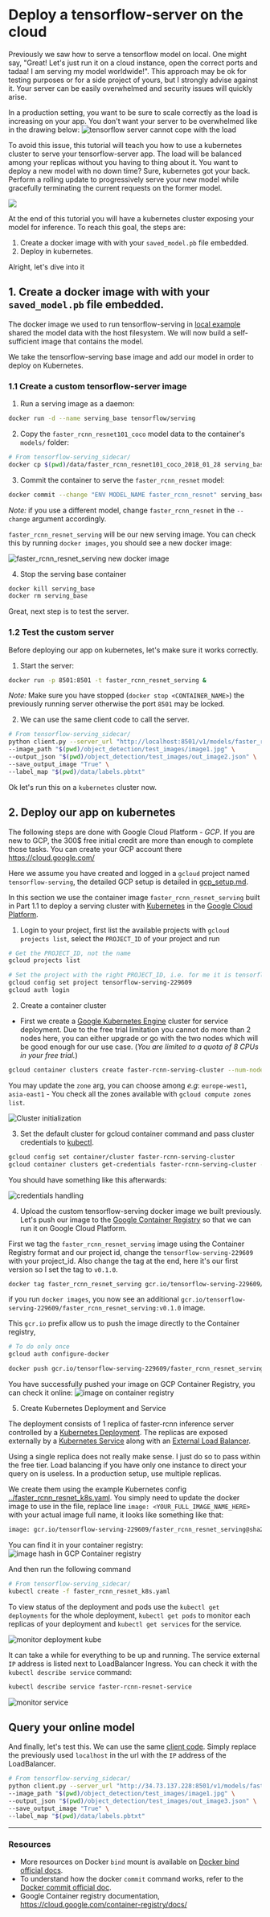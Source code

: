 # Deploy a tensorflow-server on the cloud

Previously we saw how to serve a tensorflow model on local. 
One might say, "Great! Let's just run it on a cloud instance, open the correct ports and tadaa! I am serving my model worldwide!".
This approach may be ok for testing purposes or for a side project of yours, but I strongly advise against it.
Your server can be easily overwhelmed and security issues will quickly arise. 

In a production setting, you want to be sure to scale correctly as the load is increasing on your app. You don't want 
your server to be overwhelmed like in the drawing below:
![tensorflow server cannot cope with the load](../assets/tf_server_no_balance.png)


To avoid this issue, this tutorial will teach you how to use a kubernetes cluster to serve your tensorflow-server app.
The load will be balanced among your replicas without you having to thing about it. 
You want to deploy a new model with no down time? Sure, kubernetes got your back. Perform a rolling update to progressively serve your new model
while gracefully terminating the current requests on the former model.

![](../assets/k8s_load_balance.png)


At the end of this tutorial you will have a kubernetes cluster exposing your model for inference.
To reach this goal, the steps are:
1. Create a docker image with with your `saved_model.pb` file embedded.
2. Deploy in kubernetes.

Alright, let's dive into it

## 1. Create a docker image with with your `saved_model.pb` file embedded.

The docker image we used to run tensorflow-serving in [local example](tf_server_local.md)
shared the model data with the host filesystem. We will now build a self-sufficient image that contains the model.
   
We take the tensorflow-serving base image and add our model in order to deploy on Kubernetes.

### 1.1 Create a custom tensorflow-server image

1. Run a serving image as a daemon:
```bash
docker run -d --name serving_base tensorflow/serving
```

2. Copy the `faster_rcnn_resnet101_coco` model data to the container's `models/` folder:
```bash
# From tensorflow-serving_sidecar/
docker cp $(pwd)/data/faster_rcnn_resnet101_coco_2018_01_28 serving_base:/models/faster_rcnn_resnet
```
3. Commit the container to serve the `faster_rcnn_resnet` model:
```bash
docker commit --change "ENV MODEL_NAME faster_rcnn_resnet" serving_base faster_rcnn_resnet_serving
```
_Note:_ if you use a different model, change `faster_rcnn_resnet` in the `--change` argument accordingly.

`faster_rcnn_resnet_serving` will be our new serving image.
You can check this by running `docker images`, you should see a new docker image:

![faster_rcnn_resnet_serving new docker image](../assets/docker_images_tf.png)


4. Stop the serving base container
```bash
docker kill serving_base
docker rm serving_base
```

Great, next step is to test the server.

### 1.2 Test the custom server

Before deploying our app on kubernetes, let's make sure it works correctly.

1. Start the server:
```bash
docker run -p 8501:8501 -t faster_rcnn_resnet_serving &
```
_Note:_ Make sure you have stopped (`docker stop <CONTAINER_NAME>`) the previously running server otherwise the port `8501` may be locked.

2. We can use the same client code to call the server.
```bash
# From tensorflow-serving_sidecar/
python client.py --server_url "http://localhost:8501/v1/models/faster_rcnn_resnet:predict" \
--image_path "$(pwd)/object_detection/test_images/image1.jpg" \
--output_json "$(pwd)/object_detection/test_images/out_image2.json" \
--save_output_image "True" \
--label_map "$(pwd)/data/labels.pbtxt"
``` 

Ok let's run this on a ``kubernetes`` cluster now.

## 2. Deploy our app on kubernetes

The following steps are done with Google Cloud Platform - _GCP_. If you are new to GCP, the 300$ free initial credit are more than enough to complete those tasks.
You can create your GCP account there https://cloud.google.com/

Here we assume you have created and logged in a `gcloud` project named `tensorflow-serving`, the detailed GCP setup is detailed in
[gcp_setup.md](gcp_setup.md).

In this section we use the container image `faster_rcnn_resnet_serving` built in Part 1.1 to deploy a serving cluster
with [Kubernetes](https://kubernetes.io/) in the [Google Cloud Platform](https://cloud.google.com/).
 

1. Login to your project, first list the available projects with `gcloud projects list`, select the `PROJECT_ID` of your 
project and run
```bash
# Get the PROJECT_ID, not the name
gcloud projects list 

# Set the project with the right PROJECT_ID, i.e. for me it is tensorflow-serving-229609
gcloud config set project tensorflow-serving-229609
gcloud auth login
```

2. Create a container cluster
 - First we create a [Google Kubernetes Engine](https://cloud.google.com/container-engine/) cluster for service deployment.
Due to the free trial limitation you cannot do more than 2 nodes here, you can either upgrade or go with the two nodes which will be
good enough for our use case. (_You are limited to a quota of 8 CPUs in your free trial._)
 ```bash
gcloud container clusters create faster-rcnn-serving-cluster --num-nodes 2 --zone 'us-east1'
```
You may update the `zone` arg, you can choose among _e.g_: `europe-west1`, `asia-east1` - You check all the zones available with `gcloud compute zones list`.

![Cluster initialization](../assets/cluster_creation.png)

3. Set the default cluster for gcloud container command and pass cluster credentials to [kubectl](https://kubernetes.io/docs/reference/kubectl/overview/).
```bash
gcloud config set container/cluster faster-rcnn-serving-cluster
gcloud container clusters get-credentials faster-rcnn-serving-cluster --zone 'us-east1'
```
You should have something like this afterwards:

![credentials handling](../assets/kube.png)


4. Upload the custom tensorflow-serving docker image we built previously.
Let's push our image to the [Google Container Registry](https://cloud.google.com/container-registry/docs/)
 so that we can run it on Google Cloud Platform.

First we tag the `faster_rcnn_resnet_serving` image using the Container Registry format and our project id, change
the `tensorflow-serving-229609` with your project_id. Also change the tag at the end, here it's our first version so I set the tag to `v0.1.0`.
````bash
docker tag faster_rcnn_resnet_serving gcr.io/tensorflow-serving-229609/faster_rcnn_resnet_serving:v0.1.0

````
if you run `docker images`, you now see an additional `gcr.io/tensorflow-serving-229609/faster_rcnn_resnet_serving:v0.1.0` image.

 
This `gcr.io` prefix allow us to push the image directly to the Container registry,
```bash
# To do only once
gcloud auth configure-docker

docker push gcr.io/tensorflow-serving-229609/faster_rcnn_resnet_serving:v0.1.0
```
You have successfully pushed your image on GCP Container Registry, you can check it online:
![image on container registry](../assets/image_on_registry.png)
 
5. Create Kubernetes Deployment and Service

The deployment consists of 1 replica of faster-rcnn inference server controlled by a [Kubernetes Deployment](https://kubernetes.io/docs/concepts/workloads/controllers/deployment/).
The replicas are exposed externally by a [Kubernetes Service](https://kubernetes.io/docs/concepts/services-networking/service/)
 along with an [External Load Balancer](https://kubernetes.io/docs/tasks/access-application-cluster/create-external-load-balancer/).
 
Using a single replica does not really make sense. I just do so to pass within the free tier.
Load balancing if you have only one instance to direct your query on is 
useless. In a production setup, use multiple replicas.

We create them using the example Kubernetes config [../faster_rcnn_resnet_k8s.yaml](../faster_rcnn_resnet_k8s.yaml).
You simply need to update the docker image to use in the file, replace line  `image: <YOUR_FULL_IMAGE_NAME_HERE>`
with your actual image full name, it looks like something like that:
````bash
image: gcr.io/tensorflow-serving-229609/faster_rcnn_resnet_serving@sha256:9f7eca6da7d833b240f7c54b630a9f85df8dbdfe46abe2b99651278dc4b13c53
````
You can find it in your container registry:
![image hash in GCP Container registry](../assets/image_hash.png)
 
And then run the following command
 ````bash
# From tensorflow-serving_sidecar/
kubectl create -f faster_rcnn_resnet_k8s.yaml
````

To view status of the deployment and pods use the `kubectl get deployments` for the whole deployment, `kubectl get pods`
to monitor each replicas of your deployment and `kubectl get services` for the service.

![monitor deployment kube](../assets/kube_deployment.png)


It can take a while for everything to be up and running. The service external `IP` address is listed next to LoadBalancer Ingress.
You can check it with the ``kubectl describe service`` command:
````bash
kubectl describe service faster-rcnn-resnet-service
````
![monitor service](../assets/service_description.png)

## Query your online model

And finally, let's test this. We can use the same [client code](../client.py).
Simply replace the previously used ``localhost`` in the url with the `IP` address of the LoadBalancer.

````bash
# From tensorflow-serving_sidecar/
python client.py --server_url "http://34.73.137.228:8501/v1/models/faster_rcnn_resnet:predict" \
--image_path "$(pwd)/object_detection/test_images/image1.jpg" \
--output_json "$(pwd)/object_detection/test_images/out_image3.json" \
--save_output_image "True" \
--label_map "$(pwd)/data/labels.pbtxt"
````
________
### Resources 


- More resources on Docker `bind` mount is available on [Docker bind official docs](https://docs.docker.com/storage/bind-mounts/).
- To understand how the docker `commit` command works, refer to the [Docker commit official doc](https://docs.docker.com/engine/reference/commandline/commit/).
- Google Container registry documentation, https://cloud.google.com/container-registry/docs/
